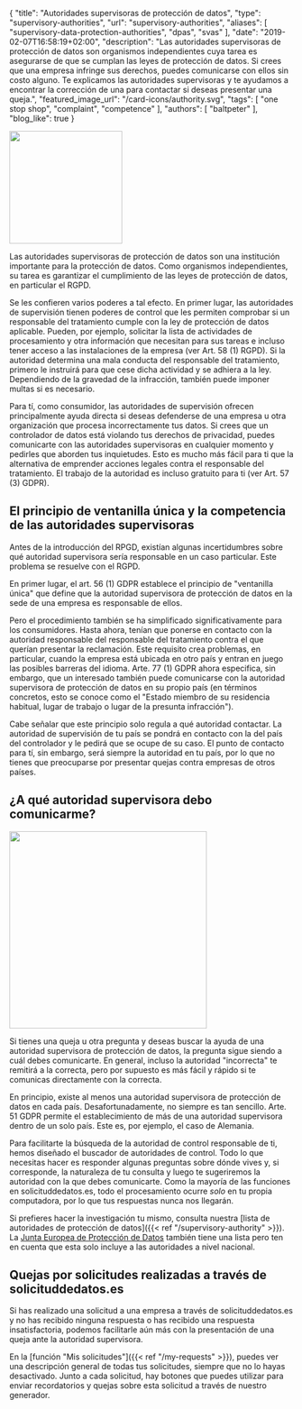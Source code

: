 {
    "title": "Autoridades supervisoras de protección de datos",
    "type": "supervisory-authorities",
    "url": "supervisory-authorities",
    "aliases": [
    	"supervisory-data-protection-authorities",
    	"dpas",
    	"svas"
    ],
    "date": "2019-02-07T16:58:19+02:00",
    "description": "Las autoridades supervisoras de protección de datos son organismos independientes cuya tarea es asegurarse de que se cumplan las leyes de protección de datos. Si crees que una empresa infringe sus derechos, puedes comunicarse con ellos sin costo alguno. Te explicamos las autoridades supervisoras y te ayudamos a encontrar la corrección de una para contactar si deseas presentar una queja.",
    "featured_image_url": "/card-icons/authority.svg",
    "tags": [ "one stop shop", "complaint", "competence" ],
    "authors": [ "baltpeter" ],
    "blog_like": true
}

<img class="offset-image offset-image-left" src="/card-icons/authority.svg" style="height: 200px;" alt="">

Las autoridades supervisoras de protección de datos son una institución importante para la protección de datos. Como organismos independientes, su tarea es garantizar el cumplimiento de las leyes de protección de datos, en particular el RGPD.

Se les confieren varios poderes a tal efecto. En primer lugar, las autoridades de supervisión tienen poderes de control que les permiten comprobar si un responsable del tratamiento cumple con la ley de protección de datos aplicable. Pueden, por ejemplo, solicitar la lista de actividades de procesamiento y otra información que necesitan para sus tareas e incluso tener acceso a las instalaciones de la empresa (ver Art. 58 (1) RGPD).
Si la autoridad determina una mala conducta del responsable del tratamiento, primero le instruirá para que cese dicha actividad y se adhiera a la ley. Dependiendo de la gravedad de la infracción, también puede imponer multas si es necesario.

Para tí, como consumidor, las autoridades de supervisión ofrecen principalmente ayuda directa si deseas defenderse de una empresa u otra organización que procesa incorrectamente tus datos. Si crees que un controlador de datos está violando tus derechos de privacidad, puedes comunicarte con las autoridades supervisoras en cualquier momento y pedirles que aborden tus inquietudes.
Esto es mucho más fácil para ti que la alternativa de emprender acciones legales contra el responsable del tratamiento. El trabajo de la autoridad es incluso gratuito para ti (ver Art. 57 (3) GDPR).

<a id="one-stop-shop"></a>
## El principio de ventanilla única y la competencia de las autoridades supervisoras

Antes de la introducción del RPGD, existían algunas incertidumbres sobre qué autoridad supervisora ​​sería responsable en un caso particular. Este problema se resuelve con el RGPD.

En primer lugar, el art. 56 (1) GDPR establece el principio de "ventanilla única" que define que la autoridad supervisora ​​de protección de datos en la sede de una empresa es responsable de ellos.

Pero el procedimiento también se ha simplificado significativamente para los consumidores. Hasta ahora, tenían que ponerse en contacto con la autoridad responsable del responsable del tratamiento contra el que querían presentar la reclamación. Este requisito crea problemas, en particular, cuando la empresa está ubicada en otro país y entran en juego las posibles barreras del idioma.
Arte. 77 (1) GDPR ahora especifica, sin embargo, que un interesado también puede comunicarse con la autoridad supervisora ​​de protección de datos en su propio país (en términos concretos, esto se conoce como el "Estado miembro de su residencia habitual, lugar de trabajo o lugar de la presunta infracción").

Cabe señalar que este principio solo regula a qué autoridad contactar. La autoridad de supervisión de tu país se pondrá en contacto con la del país del controlador y le pedirá que se ocupe de su caso. El punto de contacto para tí, sin embargo, será siempre la autoridad en tu país, por lo que no tienes que preocuparse por presentar quejas contra empresas de otros países.

<a id="finder"></a>
## ¿A qué autoridad supervisora debo comunicarme?

<img class="offset-image offset-image-right" src="/img/humaaans/question-1.svg" style="height: 350px;" alt="">

Si tienes una queja u otra pregunta y deseas buscar la ayuda de una autoridad supervisora ​​de protección de datos, la pregunta sigue siendo a cuál debes comunicarte. En general, incluso la autoridad "incorrecta" te remitirá a la correcta, pero por supuesto es más fácil y rápido si te comunicas directamente con la correcta.

En principio, existe al menos una autoridad supervisora ​​de protección de datos en cada país. Desafortunadamente, no siempre es tan sencillo. Arte. 51 GDPR permite el establecimiento de más de una autoridad supervisora ​​dentro de un solo país. Este es, por ejemplo, el caso de Alemania.

Para facilitarte la búsqueda de la autoridad de control responsable de ti, hemos diseñado el buscador de autoridades de control. Todo lo que necesitas hacer es responder algunas preguntas sobre dónde vives y, si corresponde, la naturaleza de tu consulta y luego te sugeriremos la autoridad con la que debes comunicarte.
Como la mayoría de las funciones en solicituddedatos.es, todo el procesamiento ocurre *solo* en tu propia computadora, por lo que tus respuestas nunca nos llegarán.
<div class="sva-finder"></div>

Si prefieres hacer la investigación tu mismo, consulta nuestra [lista de autoridades de protección de datos]({{< ref "/supervisory-authority" >}}). La [Junta Europea de Protección de Datos](https://edpb.europa.eu/about-edpb/board/members_es) también tiene una lista pero ten en cuenta que esta solo incluye a las autoridades a nivel nacional.

## Quejas por solicitudes realizadas a través de solicituddedatos.es

Si has realizado una solicitud a una empresa a través de solicituddedatos.es y no has recibido ninguna respuesta o has recibido una respuesta insatisfactoria, podemos facilitarle aún más con la presentación de una queja ante la autoridad supervisora.

En la [función "Mis solicitudes"]({{< ref "/my-requests" >}}), puedes ver una descripción general de todas tus solicitudes, siempre que no lo hayas desactivado. Junto a cada solicitud, hay botones que puedes utilizar para enviar recordatorios y quejas sobre esta solicitud a través de nuestro generador.
